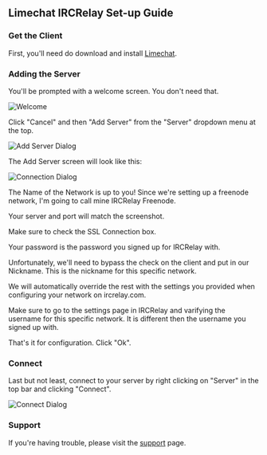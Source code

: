 ## Limechat IRCRelay Set-up Guide

### Get the Client

First, you'll need do download and install [Limechat](http://limechat.net/).

### Adding the Server

You'll be prompted with a welcome screen. You don't need that.

![Welcome](https://raw.github.com/ircrelay/ircrelay-client-guides/master/guides/limechat/img/welcome.png)

Click "Cancel" and then "Add Server" from the "Server" dropdown menu at the top.

![Add Server Dialog](https://raw.github.com/ircrelay/ircrelay-client-guides/master/guides/limechat/img/add_server.png)

The Add Server screen will look like this:

![Connection Dialog](https://raw.github.com/ircrelay/ircrelay-client-guides/master/guides/limechat/img/connection.png)

The Name of the Network is up to you! Since we're setting up a freenode
network, I'm going to call mine IRCRelay Freenode.

Your server and port will match the screenshot.

Make sure to check the SSL Connection box.

Your password is the password you signed up for IRCRelay with.

Unfortunately, we'll need to bypass the check on the client and put in our Nickname. This is the nickname for this specific network.

We will automatically override the rest with the settings you provided when
configuring your network on ircrelay.com.

Make sure to go to the settings page in IRCRelay and varifying the username
for this specific network. It is different then the username you signed up with.

That's it for configuration. Click "Ok".

### Connect

Last but not least, connect to your server by right clicking on "Server" in the top bar and clicking "Connect".

![Connect Dialog](https://raw.github.com/ircrelay/ircrelay-client-guides/master/guides/limechat/img/connect.png)

### Support

If you're having trouble, please visit the [support](https://www.ircrelay.com/support) page.
